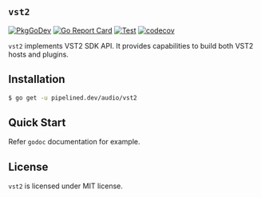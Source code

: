 ## `vst2`

[![PkgGoDev](https://pkg.go.dev/badge/pipelined.dev/audio/vst2)](https://pkg.go.dev/pipelined.dev/audio/vst2)
[![Go Report Card](https://goreportcard.com/badge/pipelined.dev/audio/vst2)](https://goreportcard.com/report/pipelined.dev/audio/vst2)
[![Test](https://github.com/pipelined/vst2/workflows/Test/badge.svg)](https://github.com/pipelined/vst2/actions?query=workflow%3ATest)
[![codecov](https://codecov.io/gh/pipelined/vst2/branch/master/graph/badge.svg)](https://codecov.io/gh/pipelined/vst2)

`vst2` implements VST2 SDK API. It provides capabilities to build both VST2 hosts and plugins.

## Installation

```bash
$ go get -u pipelined.dev/audio/vst2
```

## Quick Start

Refer `godoc` documentation for example.

## License

`vst2` is licensed under MIT license.